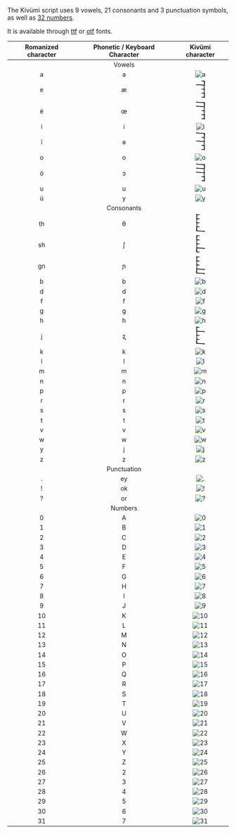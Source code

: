 
The Kivümi script uses 9 vowels, 21 consonants and 3 punctuation symbols, as well as [32 numbers](Numbers.md).

It is available through [ttf](KivumiPrototype22-Regular.ttf) or [otf](KivumiPrototype22-Regular.otf) fonts.  

| Romanized character | Phonetic / Keyboard Character |     Kivümi character     |
|:-------------------:|:-----------------------------:|:------------------------:|
|                     |            Vowels             |                          |
|          a          |               a               |      <img src="Individual Characters/a.png" alt="a" width="20"/>      |
|          e          |               æ               |      <img src="Individual Characters/æ.png" alt="æ" width="20"/>      |
|          ë          |               œ               |      <img src="Individual Characters/œ.png" alt="œ" width="20"/>       |
|          i          |               i               |      <img src="Individual Characters/i.png" alt="i" width="20"/>      |
|          ï          |               ɞ               |      <img src="Individual Characters/ɞ.png" alt="ɞ" width="20"/>       |
|          o          |               o               |      <img src="Individual Characters/o.png" alt="o" width="20"/>      |
|          ö          |               ɔ               |      <img src="Individual Characters/ɔ.png" alt="ɔ" width="20"/>      |
|          u          |               u               |      <img src="Individual Characters/u.png" alt="u" width="20"/>      |
|          ü          |               y               |      <img src="Individual Characters/y.png" alt="y" width="20"/>        |
|                     |          Consonants           |                          |
|         th          |               θ               |      <img src="Individual Characters/θ.png" alt="θ" width="20"/>      |
|         sh          |               ʃ               |      <img src="Individual Characters/ʃ.png" alt="ʃ" width="20"/>      |
|         gn          |               ɲ               |      <img src="Individual Characters/ɲ.png" alt="ɲ" width="20"/>      |
|          b          |               b               |      <img src="Individual Characters/b.png" alt="b" width="20"/>      |
|          d          |               d               |      <img src="Individual Characters/d.png" alt="d" width="20"/>      |
|          f          |               f               |      <img src="Individual Characters/f.png" alt="f" width="20"/>      |
|          g          |               g               |      <img src="Individual Characters/g.png" alt="g" width="20"/>      |
|          h          |               h               |      <img src="Individual Characters/h.png" alt="h" width="20"/>      |
|          j          |               ʐ               |      <img src="Individual Characters/ʐ.png" alt="ʐ" width="20"/>      |
|          k          |               k               |      <img src="Individual Characters/k.png" alt="k" width="20"/>      |
|          l          |               l               |      <img src="Individual Characters/l.png" alt="l" width="20"/>      |
|          m          |               m               |      <img src="Individual Characters/m.png" alt="m" width="20"/>      |
|          n          |               n               |      <img src="Individual Characters/n.png" alt="n" width="20"/>      |
|          p          |               p               |      <img src="Individual Characters/p.png" alt="p" width="20"/>      |
|          r          |               r               |      <img src="Individual Characters/r.png" alt="r" width="20"/>      |
|          s          |               s               |      <img src="Individual Characters/s.png" alt="s" width="20"/>      |
|          t          |               t               |      <img src="Individual Characters/t.png" alt="t" width="20"/>      |
|          v          |               v               |      <img src="Individual Characters/v.png" alt="v" width="20"/>      |
|          w          |               w               |      <img src="Individual Characters/w.png" alt="w" width="20"/>      |
|          y          |               j               |      <img src="Individual Characters/j.png" alt="j" width="20"/>      |
|          z          |               z               |      <img src="Individual Characters/z.png" alt="z" width="20"/>      |
|                     |          Punctuation          |                          |
|          .          |            ey             |     <img src="Individual Characters/dot.png" alt="." width="20"/>     |
|          !          |            ok             | <img src="Individual Characters/exclamation.png" alt="!" width="20"/> |
|          ?          |            or             |  <img src="Individual Characters/question.png" alt="?" width="20"/>   |
|                     |            Numbers            |                          |
|          0          |               A               |      <img src="Individual Characters/0.png" alt="0" width="40"/>      |
|          1          |               B               |      <img src="Individual Characters/1.png" alt="1" width="40"/>      |
|          2          |               C               |      <img src="Individual Characters/2.png" alt="2" width="40"/>      |
|          3          |               D               |      <img src="Individual Characters/3.png" alt="3" width="40"/>      |
|          4          |               E               |      <img src="Individual Characters/4.png" alt="4" width="40"/>      |
|          5          |               F               |      <img src="Individual Characters/5.png" alt="5" width="40"/>      |
|          6          |               G               |      <img src="Individual Characters/6.png" alt="6" width="40"/>      |
|          7          |               H               |      <img src="Individual Characters/7.png" alt="7" width="40"/>      |
|          8          |               I               |      <img src="Individual Characters/8.png" alt="8" width="40"/>      |
|          9          |               J               |      <img src="Individual Characters/9.png" alt="9" width="40"/>      |
|         10          |               K               |     <img src="Individual Characters/10.png" alt="10" width="40"/>      |
|         11          |               L               |     <img src="Individual Characters/11.png" alt="11" width="40"/>      |
|         12          |               M               |     <img src="Individual Characters/12.png" alt="12" width="40"/>      |
|         13          |               N               |     <img src="Individual Characters/13.png" alt="13" width="40"/>      |
|         14          |               O               |     <img src="Individual Characters/14.png" alt="14" width="40"/>      |
|         15          |               P               |     <img src="Individual Characters/15.png" alt="15" width="40"/>      |
|         16          |               Q               |     <img src="Individual Characters/16.png" alt="16" width="40"/>      |
|         17          |               R               |     <img src="Individual Characters/17.png" alt="17" width="40"/>      |
|         18          |               S               |     <img src="Individual Characters/18.png" alt="18" width="40"/>      |
|         19          |               T               |     <img src="Individual Characters/19.png" alt="19" width="40"/>      |
|         20          |               U               |     <img src="Individual Characters/20.png" alt="20" width="40"/>      |
|         21          |               V               |     <img src="Individual Characters/21.png" alt="21" width="40"/>      |
|         22          |               W               |     <img src="Individual Characters/22.png" alt="22" width="40"/>      |
|         23          |               X               |     <img src="Individual Characters/23.png" alt="23" width="40"/>      |
|         24          |               Y               |     <img src="Individual Characters/24.png" alt="24" width="40"/>      |
|         25          |               Z               |     <img src="Individual Characters/25.png" alt="25" width="40"/>      |
|         26          |               2               |     <img src="Individual Characters/26.png" alt="26" width="40"/>      |
|         27          |               3               |     <img src="Individual Characters/27.png" alt="27" width="40"/>      |
|         28          |               4               |     <img src="Individual Characters/28.png" alt="28" width="40"/>      |
|         29          |               5               |     <img src="Individual Characters/29.png" alt="29" width="40"/>      |
|         30          |               6               |     <img src="Individual Characters/30.png" alt="30" width="40"/>      |
|         31          |               7               |     <img src="Individual Characters/31.png" alt="31" width="40"/>      |
